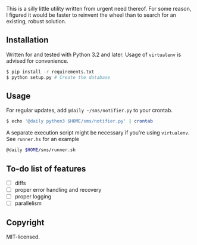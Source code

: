 This is a silly little utility written from urgent need thereof. For some reason,
I figured it would be faster to reinvent the wheel than to search for an existing,
robust solution.

## Installation

Written for and tested with Python 3.2 and later. Usage of `virtualenv` is advised
for convenience.

```sh
$ pip install -r requirements.txt
$ python setup.py # Create the database
```

## Usage

For regular updates, add `@daily ~/sms/notifier.py` to your crontab.

```sh
$ echo '@daily python3 $HOME/sms/notifier.py' | crontab
```

A separate execution script might be necessary if you're using `virtualenv`. See
`runner.hs` for an example

```sh
@daily $HOME/sms/runner.sh
```

## To-do list of features

- [ ] diffs
- [ ] proper error handling and recovery
- [ ] proper logging
- [ ] parallelism

## Copyright

MIT-licensed.

